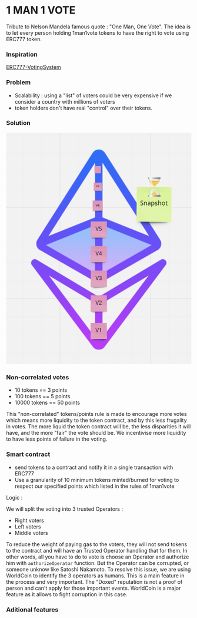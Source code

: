 # 1 MAN 1 VOTE 

Tribute to Nelson Mandela famous quote : "One Man, One Vote".
The idea is to let every person holding 1man1vote tokens to have the right to vote using ERC777 token. 


### Inspiration 

[ERC777-VotingSystem](https://hackernoon.com/i-built-an-ethereum-based-fully-decentralized-voting-system-5x8t34gz)

### Problem 

 - Scalability : using a "list" of voters could be very expensive if we consider a country with millions of voters 
 - token holders don't have real "control" over their tokens.

### Solution 

![PoPV](./docs/Snapshot.png)

### Non-correlated votes 

- 10 tokens == 3 points
- 100 tokens == 5 points 
- 10000 tokens == 50 points 

This "non-correlated" tokens/points rule is made to encourage more votes which means more liquidity to the token contract, and by this less frugality in votes. The more liquid the token contract will be, the less disparities it will have, and the more "fair" the vote should be. 
We incentivise more liquidity to have less points of failure in the voting. 

### Smart contract 

- send tokens to a contract and notify it in a single transaction with ERC777
- Use a granularity of 10 minimum tokens minted/burned for voting to respect our specified points which listed in the rules of 1man1vote 

Logic :

We will split the voting into 3 trusted Operators : 

- Right voters
- Left voters
- Middle voters 

To reduce the weight of paying gas to the voters, they will not send tokens to the contract and will have an Trusted Operator handling that for them.
In other words, all you have to do to vote is choose an Operator and authorize him with ```authorizeOperator``` function. 
But the Operator can be corrupted,  or someone unknow like Satoshi Nakamoto. To resolve this issue, we are using WorldCoin to identify the 3 operators as humans. This is a main feature in the process and very important. The "Doxed" reputation is not a proof of person and can't apply for those important events. WorldCoin is a major feature as it allows to fight corruption in this case. 

### Aditional features 






